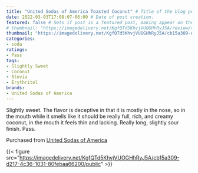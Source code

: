 ```yaml
---
title: "United Sodas of America Toasted Coconut" # Title of the blog post.
date: 2022-03-03T17:08:07-06:00 # Date of post creation.
featured: false # Sets if post is a featured post, making appear on the home page side bar.
# thumbnail: "https://imagedelivery.net/KgfQTd5KhvjVUOGHhRyJ5A/review/thumbs/usoa-toasted-coconut.jpg" # Sets thumbnail image appearing inside card on homepage.
thumbnail: "https://imagedelivery.net/KgfQTd5KhvjVUOGHhRyJ5A/cb15a309-d217-4c36-1031-80febaa66200/thumb"
categories:
- soda
ratings:
- Pass
tags:
- Slightly Sweet
- Coconut
- Stevia
- Erythritol
brands:
- United Sodas of America
---
```


Slightly sweet. The flavor is deceptive in that it is mostly in the nose, so in the mouth while it smells like it should be really full, rich, and creamy coconut, in the mouth it feels thin and lacking. Really long, slightly sour finish. Pass.

Purchased from [United Sodas of America](https://unitedsodas.com)

{{< figure src="https://imagedelivery.net/KgfQTd5KhvjVUOGHhRyJ5A/cb15a309-d217-4c36-1031-80febaa66200/public" >}}


